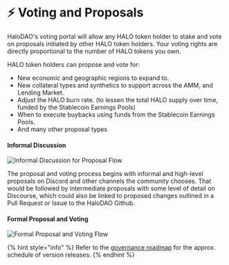 # ⚡️ Voting and Proposals

HaloDAO's voting portal will allow any HALO token holder to stake and vote on proposals initiated by other HALO token holders. Your voting rights are directly proportional to the number of HALO tokens you own.

HALO token holders can propose and vote for:

* New economic and geographic regions to expand to. 
* New collateral types and synthetics to support across the AMM, and Lending Market.
* Adjust the HALO burn rate. \(to lessen the total HALO supply over time, funded by the Stablecoin Earnings Pools\)
* When to execute buybacks using funds from the Stablecoin Earnings Pools.
* And many other proposal types

#### **Informal Discussion**

![Informal Discussion for Proposal Flow](https://lh3.googleusercontent.com/WywWwla2bJDtETfNJnfllakE_RztlJSpHIpE5TQ8WxukV1xfHKkOhE9nMsYPNsv6CijrpFuyUXOio4QLn0CvhT3xxp6qxUrHJuD5_AXM_rD58Adg-ipL38cbpOy9EnrdX-ndEdgY)

The proposal and voting process begins with informal and high-level proposals on Discord and other channels the community chooses. That would be followed by intermediate proposals with some level of detail on Discourse, which could also be linked to proposed changes outlined in a Pull Request or Issue to the HaloDAO Github.

#### **Formal Proposal and Voting**

![Formal Proposal and Voting Flow](https://lh4.googleusercontent.com/M9GAsB0Md5kxdH0b-VgSyKt5iIYT9RMLug-_WcLOe_nB6vNCyS1JvenxzQIK167EUorx_zZMcrMeotpwPEwqPZGh-D5izAZdnGhO66fgpj8kiaQLeCUYajbwzjBHdf8Avivc99hQ)

{% hint style="info" %}
Refer to the [governance roadmap](../roadmap/governance-roadmap.md) for the approx. schedule of version releases.
{% endhint %}

